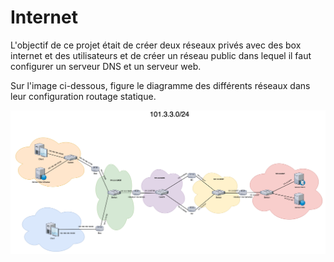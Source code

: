 # Internet

L'objectif de ce projet était de créer deux réseaux privés avec des box internet et des utilisateurs et de créer un réseau public dans lequel il faut configurer un serveur DNS et un serveur web.

Sur l'image ci-dessous, figure le diagramme des différents réseaux dans leur configuration routage statique.

![Diagramme Internet](Diagramme-internet.png)

